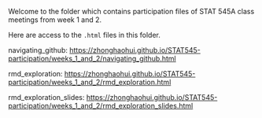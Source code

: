 Welcome to the folder which contains participation files of STAT 545A class meetings from week 1 and 2.

Here are access to the `.html` files in this folder.

navigating_github: https://zhonghaohui.github.io/STAT545-participation/weeks_1_and_2/navigating_github.html

rmd_exploration: https://zhonghaohui.github.io/STAT545-participation/weeks_1_and_2/rmd_exploration.html

rmd_exploration_slides: https://zhonghaohui.github.io/STAT545-participation/weeks_1_and_2/rmd_exploration_slides.html
